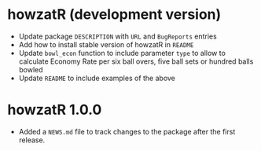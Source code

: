 # howzatR (development version)

* Update package `DESCRIPTION` with `URL` and `BugReports` entries
* Add how to install stable version of howzatR in `README` 
* Update `bowl_econ` function to include parameter `type` to allow to calculate Economy Rate per six ball overs, five ball sets or hundred balls bowled
* Update `README` to include examples of the above

# howzatR 1.0.0

* Added a `NEWS.md` file to track changes to the package after the first release.
